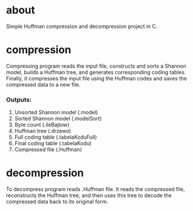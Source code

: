 # about
Simple Huffman compression and decompression project in C.

# compression
Compressing program reads the input file, constructs and sorts a Shannon model, builds a Huffman tree, and generates corresponding coding tables. Finally, it compresses the input file using the Huffman codes and saves the compressed data to a new file.

### Outputs:
1. Unsorted Shannon model (.model)
2. Sorted Shannon model (.modelSort)
3. Byte count (.ileBajtow)
4. Huffman tree (.drzewo)
5. Full coding table (.tabelaKoduFull)
6. Final coding table (.tabelaKodu)
7. Compressed file (.Huffman)

# decompression
To decompress program reads .Huffman file. It reads the compressed file, reconstructs the Huffman tree, and then uses this tree to decode the compressed data back to its original form.

